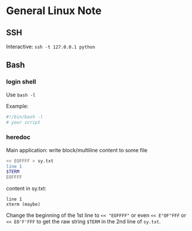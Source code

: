 # General Linux Note

## SSH

Interactive: `ssh -t 127.0.0.1 python`

## Bash

### login shell

Use `bash -l`

Example:

```sh
#!/bin/bash -l
# your script
```

### heredoc

Main application: write block/multiline content to some file

```sh
<< EOFFFF > sy.txt
line 1
$TERM
EOFFFF
```

content in sy.txt:

```
line 1
xterm (maybe)
```

Change the beginning of the 1st line to `<< "EOFFFF"` or even
`<< E"OF"FFF` or `<< EO'F'FFF` to get the raw string `$TERM` in the 2nd
line of `sy.txt`.
